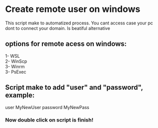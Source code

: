 # Create remote user on windows
This script make to automatized process. You cant access case your pc dont to connect your domain. Is beatiful alternative

## options for remote acess on windows:
1- WSL <br>
2- WinScp <br>
3- Winrm <br>
3- PsExec 

## Script make to add "user" and "password", example:

user MyNewUser
password MyNewPass

### Now double click on script is finish!
